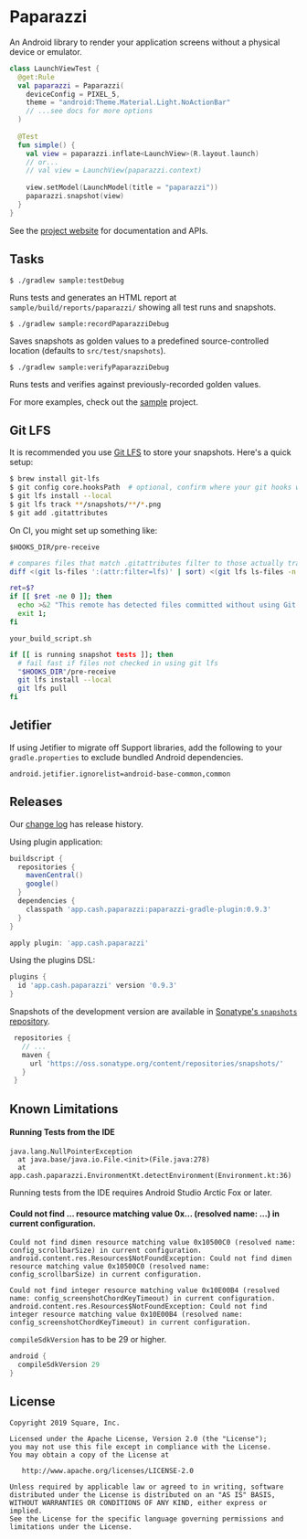 Paparazzi
========

An Android library to render your application screens without a physical device or emulator.

```kotlin
class LaunchViewTest {
  @get:Rule
  val paparazzi = Paparazzi(
    deviceConfig = PIXEL_5,
    theme = "android:Theme.Material.Light.NoActionBar"
    // ...see docs for more options 
  )
 
  @Test
  fun simple() {
    val view = paparazzi.inflate<LaunchView>(R.layout.launch)
    // or... 
    // val view = LaunchView(paparazzi.context)
    
    view.setModel(LaunchModel(title = "paparazzi"))
    paparazzi.snapshot(view)
  }
}
```

See the [project website][paparazzi] for documentation and APIs.

Tasks
-------
```
$ ./gradlew sample:testDebug
```

Runs tests and generates an HTML report at `sample/build/reports/paparazzi/` showing all 
test runs and snapshots. 

```
$ ./gradlew sample:recordPaparazziDebug
```

Saves snapshots as golden values to a predefined source-controlled location 
(defaults to `src/test/snapshots`).

```
$ ./gradlew sample:verifyPaparazziDebug
```

Runs tests and verifies against previously-recorded golden values.


For more examples, check out the [sample][sample] project.

Git LFS
--------
It is recommended you use [Git LFS][lfs] to store your snapshots.  Here's a quick setup:

```bash
$ brew install git-lfs
$ git config core.hooksPath  # optional, confirm where your git hooks will be installed
$ git lfs install --local
$ git lfs track **/snapshots/**/*.png
$ git add .gitattributes
```

On CI, you might set up something like:

`$HOOKS_DIR/pre-receive`
```bash
# compares files that match .gitattributes filter to those actually tracked by git-lfs
diff <(git ls-files ':(attr:filter=lfs)' | sort) <(git lfs ls-files -n | sort) >/dev/null

ret=$?
if [[ $ret -ne 0 ]]; then
  echo >&2 "This remote has detected files committed without using Git LFS. Run 'brew install git-lfs && git lfs install' to install it and re-commit your files.";
  exit 1;
fi
```

`your_build_script.sh`
```bash
if [[ is running snapshot tests ]]; then
  # fail fast if files not checked in using git lfs
  "$HOOKS_DIR"/pre-receive
  git lfs install --local
  git lfs pull
fi
```

Jetifier
--------

If using Jetifier to migrate off Support libraries, add the following to your `gradle.properties` to
exclude bundled Android dependencies.

```text
android.jetifier.ignorelist=android-base-common,common
```

Releases
--------

Our [change log][changelog] has release history.

Using plugin application:
```groovy
buildscript {
  repositories {
    mavenCentral()
    google()
  }
  dependencies {
    classpath 'app.cash.paparazzi:paparazzi-gradle-plugin:0.9.3'
  }
}

apply plugin: 'app.cash.paparazzi'
```

Using the plugins DSL:
```groovy
plugins {
  id 'app.cash.paparazzi' version '0.9.3'
}
```

Snapshots of the development version are available in [Sonatype's `snapshots` repository][snap].

```groovy
 repositories {
   // ...
   maven {
     url 'https://oss.sonatype.org/content/repositories/snapshots/'
   }
 }
```

Known Limitations
-------

#### Running Tests from the IDE
```
java.lang.NullPointerException
  at java.base/java.io.File.<init>(File.java:278)
  at app.cash.paparazzi.EnvironmentKt.detectEnvironment(Environment.kt:36)
```
Running tests from the IDE requires Android Studio Arctic Fox or later.

#### Could not find ... resource matching value 0x... (resolved name: ...) in current configuration.
```
Could not find dimen resource matching value 0x10500C0 (resolved name: config_scrollbarSize) in current configuration.
android.content.res.Resources$NotFoundException: Could not find dimen resource matching value 0x10500C0 (resolved name: config_scrollbarSize) in current configuration.

Could not find integer resource matching value 0x10E00B4 (resolved name: config_screenshotChordKeyTimeout) in current configuration.
android.content.res.Resources$NotFoundException: Could not find integer resource matching value 0x10E00B4 (resolved name: config_screenshotChordKeyTimeout) in current configuration.
```
`compileSdkVersion` has to be 29 or higher.
```groovy
android {
  compileSdkVersion 29
}
```

License
-------

```
Copyright 2019 Square, Inc.

Licensed under the Apache License, Version 2.0 (the "License");
you may not use this file except in compliance with the License.
You may obtain a copy of the License at

   http://www.apache.org/licenses/LICENSE-2.0

Unless required by applicable law or agreed to in writing, software
distributed under the License is distributed on an "AS IS" BASIS,
WITHOUT WARRANTIES OR CONDITIONS OF ANY KIND, either express or implied.
See the License for the specific language governing permissions and
limitations under the License.
```

 [changelog]: https://cashapp.github.io/paparazzi/changelog/
 [paparazzi]: https://cashapp.github.io/paparazzi/
 [sample]: https://github.com/cashapp/paparazzi/tree/master/sample
 [snap]: https://oss.sonatype.org/content/repositories/snapshots/app/cash/paparazzi/
 [lfs]: https://git-lfs.github.com/
